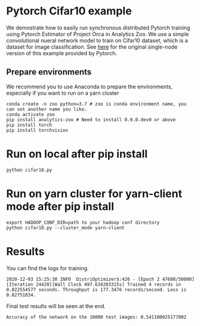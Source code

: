 # Pytorch Cifar10 example
We demostrate how to easily run synchronous distributed Pytorch training using Pytorch Estimator of Project Orca in Analytics Zoo. We use a simple convolutional nueral network model to train on Cifar10 dataset, which is a dataset for image classification. See [here](https://pytorch.org/tutorials/beginner/blitz/cifar10_tutorial.html) for the original single-node version of this example provided by Pytorch.

## Prepare environments

We recommend you to use Anaconda to prepare the environments, especially if you want to run on a yarn cluster

```
conda create -n zoo python=3.7 # zoo is conda environment name, you can set another name you like.
conda activate zoo
pip install analytics-zoo # Need to install 0.9.0.dev0 or above
pip install torch
pip install torchvision
```

# Run on local after pip install

```
python cifar10.py
```

# Run on yarn cluster for yarn-client mode after pip install

```
export HADOOP_CONF_DIR=path to your hadoop conf directory
python cifar10.py --cluster_mode yarn-client
```

# Results

You can find the logs for training.
```
2020-12-03 15:25:30 INFO  DistriOptimizer$:426 - [Epoch 2 47680/50000][Iteration 24420][Wall Clock 497.634203315s] Trained 4 records in 0.022554577 seconds. Throughput is 177.3476 records/second. Loss is 0.82751834.
```

Final test results will be seen at the end.
```
Accuracy of the network on the 10000 test images: 0.541100025177002 
```